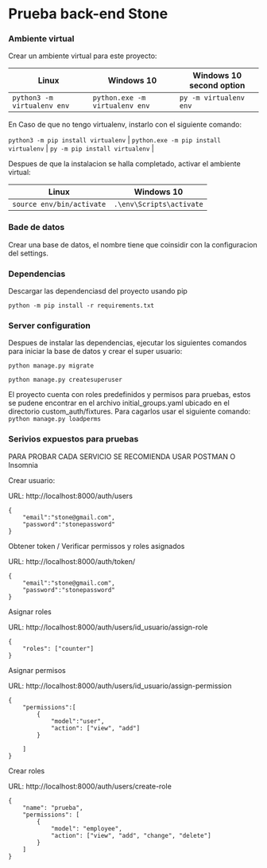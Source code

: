 # Prueba back-end Stone

### Ambiente virtual

Crear un ambiente virtual para este proyecto:

| Linux                       | Windows 10                     | Windows 10 second option |
| --------------------------- | ------------------------------ | ------------------------ |
| `python3 -m virtualenv env` | `python.exe -m virtualenv env` | `py -m virtualenv env`   |

En Caso de que no tengo virtualenv, instarlo con el siguiente comando:

`python3 -m pip install virtualenv` | `python.exe -m pip install virtualenv` | `py -m pip install virtualenv` |

Despues de que la instalacion se halla completado, activar el ambiente virtual:

| Linux                     | Windows 10               |
| ------------------------- | ------------------------ |
| `source env/bin/activate` | `.\env\Scripts\activate` |


### Bade de datos

Crear una base de datos, el nombre tiene que coinsidir con la configuracion del settings.

### Dependencias

Descargar las dependenciasd del proyecto usando pip

`python -m pip install -r requirements.txt`

### Server configuration

Despues de instalar las dependencias, ejecutar los siguientes comandos para iniciar la base de datos y crear el super usuario:

`python manage.py migrate`

`python manage.py createsuperuser`

El proyecto cuenta con roles predefinidos y permisos para pruebas, estos se pudene encontrar en el archivo initial_groups.yaml
ubicado en el directorio custom_auth/fixtures.
Para cagarlos usar el siguiente comando:
`python manage.py loadperms`


### Serivios expuestos para pruebas

PARA PROBAR CADA SERVICIO SE RECOMIENDA USAR POSTMAN O Insomnia

Crear usuario:

URL: http://localhost:8000/auth/users

    {
        "email":"stone@gmail.com",
        "password":"stonepassword"
    }


Obtener token / Verificar permissos y roles asignados

URL: http://localhost:8000/auth/token/

    {
        "email":"stone@gmail.com",
        "password":"stonepassword"
    }


Asignar roles 

URL: http://localhost:8000/auth/users/id_usuario/assign-role


    {        
        "roles": ["counter"]
    }
    
Asignar permisos

URL: http://localhost:8000/auth/users/id_usuario/assign-permission

    {
        "permissions":[
            {
                "model":"user",
                "action": ["view", "add"]
            }
            
        ]
    }

Crear roles

URL: http://localhost:8000/auth/users/create-role

    {
        "name": "prueba",
        "permissions": [
            {
                "model": "employee",
                "action": ["view", "add", "change", "delete"]
            }
        ]
    }